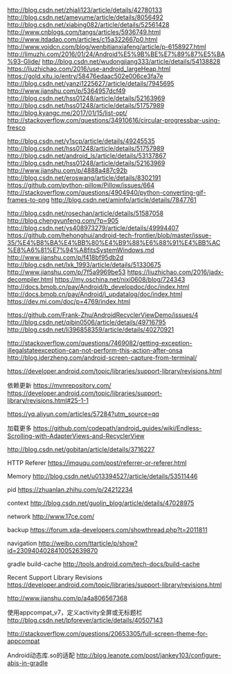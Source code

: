 http://blog.csdn.net/zhjali123/article/details/42780133
http://blog.csdn.net/ameyume/article/details/8056492
http://blog.csdn.net/xiabing082/article/details/52561428
http://www.cnblogs.com/tangs/articles/5936749.html
http://www.itdadao.com/articles/c15a322667p0.html
http://www.voidcn.com/blog/wenbitianxiafeng/article/p-6158927.html
http://limuzhi.com/2016/01/24/Android%E5%9B%BE%E7%89%87%E5%BA%93-Glide/
http://blog.csdn.net/wudongjiang333/article/details/54138828
https://liuzhichao.com/2016/use-android_largeHeap.html
https://gold.xitu.io/entry/58476edaac502e006ce3fa7e
http://blog.csdn.net/yanzi1225627/article/details/7945695
http://www.jianshu.com/p/5364957dcf49
http://blog.csdn.net/hss01248/article/details/52163969
http://blog.csdn.net/hss01248/article/details/51757989
http://blog.kyangc.me/2017/01/15/list-opt/
http://stackoverflow.com/questions/34910616/circular-progressbar-using-fresco

http://blog.csdn.net/y1scp/article/details/49245535
http://blog.csdn.net/hss01248/article/details/51757989
http://blog.csdn.net/android_ls/article/details/53137867
http://blog.csdn.net/hss01248/article/details/52163969
http://www.jianshu.com/p/4888a487c92b
http://blog.csdn.net/eroswang/article/details/8302191
https://github.com/python-pillow/Pillow/issues/664
http://stackoverflow.com/questions/4904940/python-converting-gif-frames-to-png
http://blog.csdn.net/aminfo/article/details/7847761

http://blog.csdn.net/rosechan/article/details/51587058
http://blog.chengyunfeng.com/?p=905
http://blog.csdn.net/ys408973279/article/details/49994407
https://github.com/hehonghui/android-tech-frontier/blob/master/issue-35/%E4%B8%BA%E4%BB%80%E4%B9%88%E6%88%91%E4%BB%AC%E8%A6%81%E7%94%A8fitsSystemWindows.md
http://www.jianshu.com/p/f418bf95db2d
http://blog.csdn.net/lxk_1993/article/details/51330675
http://www.jianshu.com/p/7f5a9969be53
https://liuzhichao.com/2016/jadx-decompiler.html
https://my.oschina.net/nixi0608/blog/724343
http://docs.bmob.cn/pay/Android/b_developdoc/doc/index.html
http://docs.bmob.cn/pay/Android/j_updatalog/doc/index.html
https://dev.mi.com/doc/p=4769/index.html

https://github.com/Frank-Zhu/AndroidRecyclerViewDemo/issues/4
http://blog.csdn.net/qibin0506/article/details/49716795
http://blog.csdn.net/li396858359/article/details/40270921

http://stackoverflow.com/questions/7469082/getting-exception-illegalstateexception-can-not-perform-this-action-after-onsa
http://blog.iderzheng.com/android-screen-capture-from-terminal/

https://developer.android.com/topic/libraries/support-library/revisions.html

依赖更新
https://mvnrepository.com/
https://developer.android.com/topic/libraries/support-library/revisions.html#25-1-1

https://yq.aliyun.com/articles/57284?utm_source=qq

加载更多
https://github.com/codepath/android_guides/wiki/Endless-Scrolling-with-AdapterViews-and-RecyclerView


http://blog.csdn.net/gobitan/article/details/3716227

HTTP Referer
https://imququ.com/post/referrer-or-referer.html

Memory
http://blog.csdn.net/u013394527/article/details/53511446

pid
https://zhuanlan.zhihu.com/p/24212234

context
http://blog.csdn.net/guolin_blog/article/details/47028975

network
http://www.17ce.com/

backup
https://forum.xda-developers.com/showthread.php?t=2011811

navigation
http://weibo.com/ttarticle/p/show?id=2309404028410052639870

gradle build-cache
http://tools.android.com/tech-docs/build-cache

Recent Support Library Revisions
https://developer.android.com/topic/libraries/support-library/revisions.html

http://www.jianshu.com/p/a4a806567368

使用appcompat_v7，定义activity全屏或无标题栏
http://blog.csdn.net/lpforever/article/details/40507143

http://stackoverflow.com/questions/20653305/full-screen-theme-for-appcompat

Android动态库.so的适配
http://blog.leanote.com/post/jankey103/configure-abis-in-gradle